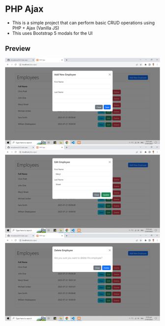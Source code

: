 # PHP Ajax
- This is a simple project that can perform basic CRUD operations using PHP + Ajax (Vanilla JS)
- This uses Bootstrap 5 modals for the UI

## Preview
![Screen Shot 1](screenshots/ss1.PNG)
![Screen Shot 2](screenshots/ss2.PNG)
![Screen Shot 3](screenshots/ss3.PNG)